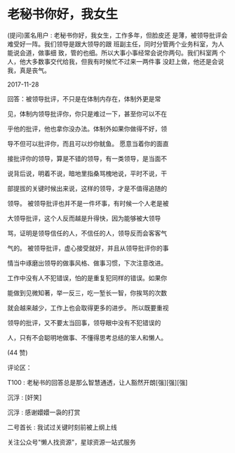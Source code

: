 # 老秘书你好，我女生

(提问)匿名用户 : 老秘书你好，我女生，工作多年，但脸皮还 是薄，被领导批评会难受好一阵。我们领导是跟大领导的跟 班副主任，同时分管两个业务科室，为人能说会道，做事细 致，管的也细。所以大事小事经常会说你两句。我们科室两 个人，他大多数事交代给我，但我有时候忙不过来一两件事 没赶上做，他还是会说我，真是丧气。

2017-11-28

回答：被领导批评，不只是在体制内存在，体制外更是常

见，体制内领导批评你，你只是难过一下，甚至你可以不在

乎他的批评，他也拿你没办法。体制外如果你做得不好，领

导不但可以批评你，而且可以炒你鱿鱼。 愿意当着你的面直

接批评你的领导，算是不错的领导，有一类领导，是当面不

说背后说，明着不说，暗地里指桑骂槐地说，平时不说，干

部提拔的关键时候出来说，这样的领导，才是不值得追随的

领导。 被领导批评也并不是一件坏事，有时候一个人老是被

大领导批评，这个人反而越是升得快，因为能够被大领导

骂，证明是领导信任的人，不信任的人，领导反而会客客气

气的。 被领导批评，虚心接受就好，并且从领导批评你的事

情当中琢磨出领导的做事风格、做事习惯，下次注意改进。

工作中没有人不犯错误，怕的是重复犯同样的错误。如果你

能做到见微知著，举一反三，吃一堑长一智，你挨骂的次数

就会越来越少，工作上也会取得更多的进步。 所以既要重视

领导的批评，又不要太当回事，领导眼中没有不犯错误的

人，只有不会聪明地做事、不懂得思考总结的笨人和懒人。

(44 赞)

评论区：

T100 : 老秘书的回答总是那么智慧通透，让人豁然开朗[强][强][强]

沉浮 : [奸笑]

沉浮 : 感谢嬛嬛一袅的打赏

二号首长 : 我试过关键时刻前被上纲上线

关注公众号"懒人找资源"，星球资源一站式服务